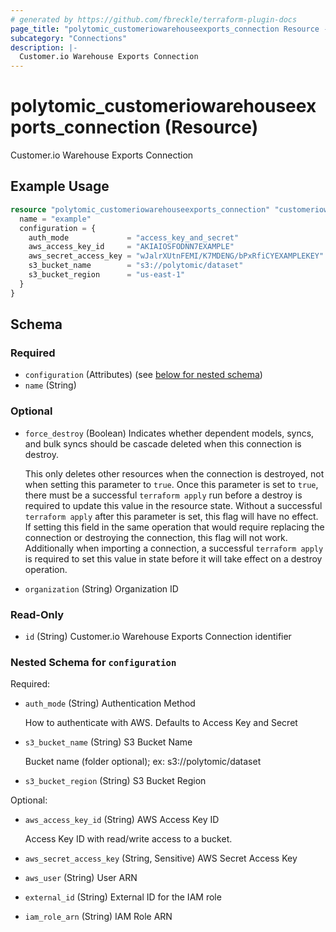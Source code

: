 ```yaml
---
# generated by https://github.com/fbreckle/terraform-plugin-docs
page_title: "polytomic_customeriowarehouseexports_connection Resource - terraform-provider-polytomic"
subcategory: "Connections"
description: |-
  Customer.io Warehouse Exports Connection
---
```


# polytomic_customeriowarehouseexports_connection (Resource)

Customer.io Warehouse Exports Connection

## Example Usage

```terraform
resource "polytomic_customeriowarehouseexports_connection" "customeriowarehouseexports" {
  name = "example"
  configuration = {
    auth_mode             = "access_key_and_secret"
    aws_access_key_id     = "AKIAIOSFODNN7EXAMPLE"
    aws_secret_access_key = "wJalrXUtnFEMI/K7MDENG/bPxRfiCYEXAMPLEKEY"
    s3_bucket_name        = "s3://polytomic/dataset"
    s3_bucket_region      = "us-east-1"
  }
}
```

<!-- schema generated by tfplugindocs -->
## Schema

### Required

- `configuration` (Attributes) (see [below for nested schema](#nestedatt--configuration))
- `name` (String)

### Optional

- `force_destroy` (Boolean) Indicates whether dependent models, syncs, and bulk syncs should be cascade
deleted when this connection is destroy.

  This only deletes other resources when the connection is destroyed, not when
setting this parameter to `true`. Once this parameter is set to `true`, there
must be a successful `terraform apply` run before a destroy is required to
update this value in the resource state. Without a successful `terraform apply`
after this parameter is set, this flag will have no effect. If setting this
field in the same operation that would require replacing the connection or
destroying the connection, this flag will not work. Additionally when importing
a connection, a successful `terraform apply` is required to set this value in
state before it will take effect on a destroy operation.
- `organization` (String) Organization ID

### Read-Only

- `id` (String) Customer.io Warehouse Exports Connection identifier

<a id="nestedatt--configuration"></a>
### Nested Schema for `configuration`

Required:

- `auth_mode` (String) Authentication Method

    How to authenticate with AWS. Defaults to Access Key and Secret
- `s3_bucket_name` (String) S3 Bucket Name

    Bucket name (folder optional); ex: s3://polytomic/dataset
- `s3_bucket_region` (String) S3 Bucket Region

Optional:

- `aws_access_key_id` (String) AWS Access Key ID

    Access Key ID with read/write access to a bucket.
- `aws_secret_access_key` (String, Sensitive) AWS Secret Access Key
- `aws_user` (String) User ARN
- `external_id` (String) External ID for the IAM role
- `iam_role_arn` (String) IAM Role ARN


